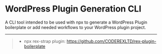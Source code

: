 # WordPress Plugin Generation CLI


A CLI tool intended to be used with npx to generate a WordPress Plugin boilerplate or add needed workflows to your WordPress plugin project.

____
>- npx rex-strap plugin: https://github.com/CODEREXLTD/rex-plugin-boilerplate